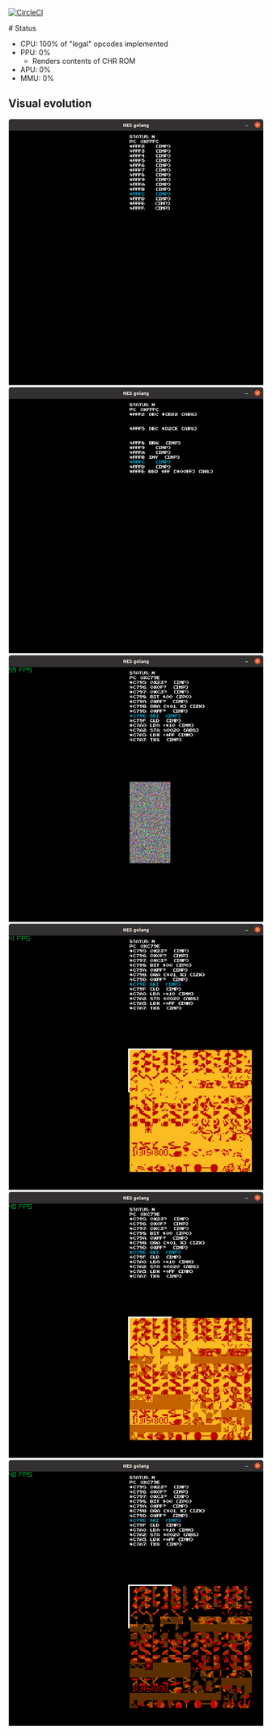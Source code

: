 [![CircleCI](https://circleci.com/gh/raulferras/nes-golang.svg?style=shield)](https://circleci.com/gh/raulferras/nes-golang)

# Status

- CPU: 100% of "legal" opcodes implemented
- PPU: 0% 
  - Renders contents of CHR ROM
- APU: 0%
- MMU: 0%

## Visual evolution
![1](./var/visual%20evolution/Screenshot%20from%202021-04-22%2019-02-13.png)
![1](./var/visual%20evolution/Screenshot%20from%202021-04-22%2019-32-13.png)
![1](./var/visual%20evolution/Screenshot%20from%202021-04-24%2020-18-57.png)
![1](./var/visual%20evolution/Screenshot%20from%202021-04-25%2000-19-39.png)
![1](./var/visual%20evolution/Screenshot%20from%202021-04-25%2000-20-52.png)
![1](./var/visual%20evolution/Screenshot%20from%202021-04-25%2000-36-54.png)